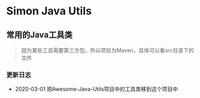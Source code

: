 # Simon Java Utils
## 常用的Java工具类
> 因为某些工具需要第三方包，所以项目为Maven，具体可以看src目录下的文件

### 更新日志
* 2020-03-01 把Awesome-Java-Utils项目中的工具类移到这个项目中

